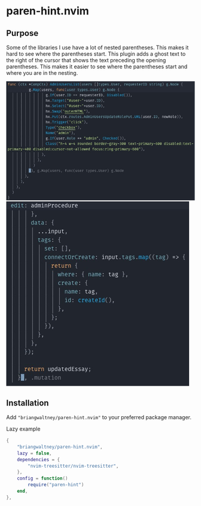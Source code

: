 # paren-hint.nvim

## Purpose

Some of the libraries I use have a lot of nested parentheses. This makes it hard to see where the parentheses start. This plugin adds a ghost text to the right of the cursor that shows the text preceding the opening parentheses. This makes it easier to see where the parentheses start and where you are in the nesting.

![Example of Go code showing the ghost text](./goSS.jpg)
![Example of js code showing the ghost text](./jsSS.jpg)

## Installation

Add `"briangwaltney/paren-hint.nvim"` to your preferred package manager.

Lazy example

```lua
{
    "briangwaltney/paren-hint.nvim",
    lazy = false,
    dependencies = {
        "nvim-treesitter/nvim-treesitter",
    },
    config = function()
        require("paren-hint")
    end,
},
```
